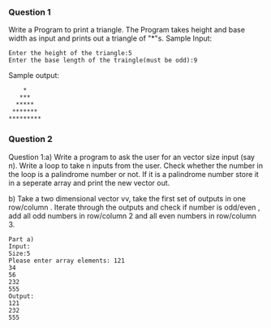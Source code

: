 ### Question 1
Write a Program to print a triangle. The Program takes height and base width as input and prints out a triangle of \"\*\"s.
Sample Input:
```
Enter the height of the triangle:5
Enter the base length of the traingle(must be odd):9
```
Sample output:
```
    *
   ***
  *****
 *******
*********
```

### Question 2
Question 1:a) Write a program to ask the user for an vector size input (say n). Write a loop to take n inputs from the user. Check whether the number in the loop is a palindrome number or not. If it is a palindrome number store it in a seperate array and print the new vector out. 

b) Take a two dimensional vector vv, take the first set of outputs in one row/column . Iterate through the outputs and check if number is odd/even , add all odd numbers in row/column 2 and all even numbers in row/column 3. 
```
Part a)
Input: 
Size:5 
Please enter array elements: 121
34
56
232
555
Output: 
121
232
555
```
